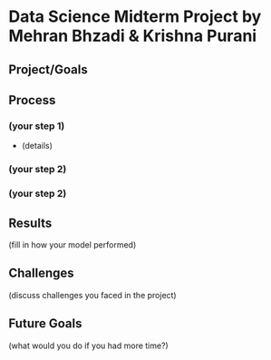 # Data Science Midterm Project by Mehran Bhzadi & Krishna Purani
## Project/Goals

## Process
### (your step 1)
- (details)
### (your step 2)
### (your step 2)

## Results
(fill in how your model performed)

## Challenges 
(discuss challenges you faced in the project)

## Future Goals
(what would you do if you had more time?)
